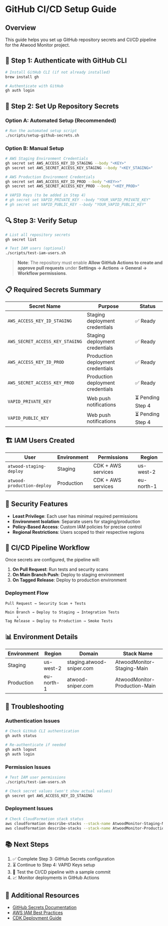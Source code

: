 # GitHub CI/CD Setup Guide

## Overview

This guide helps you set up GitHub repository secrets and CI/CD pipeline for the Atwood Monitor project.

## 🔐 Step 1: Authenticate with GitHub CLI

```bash
# Install GitHub CLI (if not already installed)
brew install gh

# Authenticate with GitHub
gh auth login
```

## 🤖 Step 2: Set Up Repository Secrets

### Option A: Automated Setup (Recommended)

```bash
# Run the automated setup script
./scripts/setup-github-secrets.sh
```

### Option B: Manual Setup

```bash
# AWS Staging Environment Credentials
gh secret set AWS_ACCESS_KEY_ID_STAGING --body "<KEY>"
gh secret set AWS_SECRET_ACCESS_KEY_STAGING --body "<KEY_STAGING>"

# AWS Production Environment Credentials  
gh secret set AWS_ACCESS_KEY_ID_PROD --body "<KEY>>"
gh secret set AWS_SECRET_ACCESS_KEY_PROD --body "<KEY_PROD>"

# VAPID Keys (to be added in Step 4)
# gh secret set VAPID_PRIVATE_KEY --body "YOUR_VAPID_PRIVATE_KEY"
# gh secret set VAPID_PUBLIC_KEY --body "YOUR_VAPID_PUBLIC_KEY"
```

## 🔍 Step 3: Verify Setup

```bash
# List all repository secrets
gh secret list

# Test IAM users (optional)
./scripts/test-iam-users.sh
```

> **Note**: The repository must enable **Allow GitHub Actions to create and approve pull requests** under **Settings → Actions → General → Workflow permissions**.

## 📋 Required Secrets Summary

| Secret Name | Purpose | Status |
|-------------|---------|---------|
| `AWS_ACCESS_KEY_ID_STAGING` | Staging deployment credentials | ✅ Ready |
| `AWS_SECRET_ACCESS_KEY_STAGING` | Staging deployment credentials | ✅ Ready |
| `AWS_ACCESS_KEY_ID_PROD` | Production deployment credentials | ✅ Ready |
| `AWS_SECRET_ACCESS_KEY_PROD` | Production deployment credentials | ✅ Ready |
| `VAPID_PRIVATE_KEY` | Web push notifications | ⏳ Pending Step 4 |
| `VAPID_PUBLIC_KEY` | Web push notifications | ⏳ Pending Step 4 |

## 🏗️ IAM Users Created

| User | Environment | Permissions | Region |
|------|-------------|-------------|---------|
| `atwood-staging-deploy` | Staging | CDK + AWS services | us-west-2 |
| `atwood-production-deploy` | Production | CDK + AWS services | eu-north-1 |

## 🔐 Security Features

- **Least Privilege**: Each user has minimal required permissions
- **Environment Isolation**: Separate users for staging/production
- **Policy-Based Access**: Custom IAM policies for precise control
- **Regional Restrictions**: Users scoped to their respective regions

## 🚀 CI/CD Pipeline Workflow

Once secrets are configured, the pipeline will:

1. **On Pull Request**: Run tests and security scans
2. **On Main Branch Push**: Deploy to staging environment
3. **On Tagged Release**: Deploy to production environment

### Deployment Flow

```
Pull Request → Security Scan + Tests
     ↓
Main Branch → Deploy to Staging → Integration Tests
     ↓
Tag Release → Deploy to Production → Smoke Tests
```

## 📊 Environment Details

| Environment | Region | Domain | Stack Name |
|-------------|---------|---------|-------------|
| Staging | us-west-2 | staging.atwood-sniper.com | AtwoodMonitor-Staging-Main |
| Production | eu-north-1 | atwood-sniper.com | AtwoodMonitor-Production-Main |

## 🔧 Troubleshooting

### Authentication Issues

```bash
# Check GitHub CLI authentication
gh auth status

# Re-authenticate if needed
gh auth logout
gh auth login
```

### Permission Issues

```bash
# Test IAM user permissions
./scripts/test-iam-users.sh

# Check secret values (won't show actual values)
gh secret get AWS_ACCESS_KEY_ID_STAGING
```

### Deployment Issues

```bash
# Check CloudFormation stack status
aws cloudformation describe-stacks --stack-name AtwoodMonitor-Staging-Main --region us-west-2
aws cloudformation describe-stacks --stack-name AtwoodMonitor-Production-Main --region eu-north-1
```

## 📚 Next Steps

1. ✅ Complete Step 3: GitHub Secrets configuration
2. ⏳ Continue to Step 4: VAPID Keys setup
3. 🚀 Test the CI/CD pipeline with a sample commit
4. 📈 Monitor deployments in GitHub Actions

## 📖 Additional Resources

- [GitHub Secrets Documentation](https://docs.github.com/en/actions/security-guides/encrypted-secrets)
- [AWS IAM Best Practices](https://docs.aws.amazon.com/IAM/latest/UserGuide/best-practices.html)
- [CDK Deployment Guide](./ENVIRONMENTS.md)